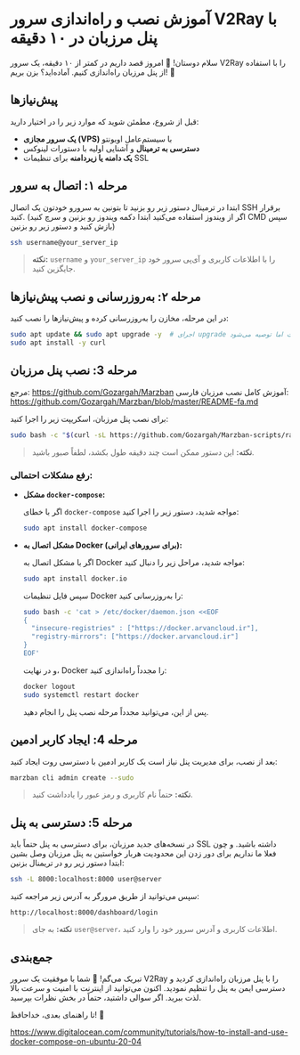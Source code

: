 
# آموزش نصب و راه‌اندازی سرور V2Ray با پنل مرزبان در ۱۰ دقیقه

سلام دوستان! 👋 امروز قصد داریم در کمتر از ۱۰ دقیقه، یک سرور V2Ray را با استفاده از پنل مرزبان راه‌اندازی کنیم. آماده‌اید؟ بزن بریم! 🚀

## پیش‌نیازها

قبل از شروع، مطمئن شوید که موارد زیر را در اختیار دارید:

- **یک سرور مجازی (VPS)** با سیستم‌عامل اوبونتو
- **دسترسی به ترمینال** و آشنایی اولیه با دستورات لینوکس
- **یک دامنه یا زیردامنه** برای تنظیمات SSL

## مرحله ۱: اتصال به سرور

ابتدا در ترمینال دستور زیر رو بزنید تا بتونین به سرورو خودتون یک اتصال SSH برقرار کنید.
(اگر از ویندوز استفاده می‌کنید ابتدا دکمه ویندوز رو بزنین و سرچ کنید CMD سپس بازش کنید و دستور زیر رو بزنین)

```bash
ssh username@your_server_ip
```

> **نکته:** `username` و `your_server_ip` را با اطلاعات کاربری و آی‌پی سرور خود جایگزین کنید.

## مرحله ۲: به‌روزرسانی و نصب پیش‌نیازها

در این مرحله، مخازن را به‌روزرسانی کرده و پیش‌نیازها را نصب کنید:

```bash
sudo apt update && sudo apt upgrade -y  # اجرای upgrade اختیاری است اما توصیه می‌شود.
sudo apt install -y curl
```

## مرحله 3: نصب پنل مرزبان
مرجع: https://github.com/Gozargah/Marzban
آموزش کامل نصب مرزبان فارسی: https://github.com/Gozargah/Marzban/blob/master/README-fa.md


برای نصب پنل مرزبان، اسکریپت زیر را اجرا کنید:

```bash
sudo bash -c "$(curl -sL https://github.com/Gozargah/Marzban-scripts/raw/master/marzban.sh)" @ install
```

> **نکته:** این دستور ممکن است چند دقیقه طول بکشد، لطفاً صبور باشید.

### رفع مشکلات احتمالی:

- **مشکل `docker-compose`:**

  اگر با خطای `docker-compose` مواجه شدید، دستور زیر را اجرا کنید:

  ```bash
  sudo apt install docker-compose
  ```

- **مشکل اتصال به Docker (برای سرورهای ایرانی):**

  اگر با مشکل اتصال به Docker مواجه شدید، مراحل زیر را دنبال کنید:

  ```bash
  sudo apt install docker.io
  ```

  سپس فایل تنظیمات Docker را به‌روزرسانی کنید:

  ```bash
  sudo bash -c 'cat > /etc/docker/daemon.json <<EOF
  {
    "insecure-registries" : ["https://docker.arvancloud.ir"],
    "registry-mirrors": ["https://docker.arvancloud.ir"]
  }
  EOF'
  ```

  و در نهایت، Docker را مجدداً راه‌اندازی کنید:

  ```bash
  docker logout
  sudo systemctl restart docker
  ```

  پس از این، می‌توانید مجدداً مرحله نصب پنل را انجام دهید.

## مرحله 4: ایجاد کاربر ادمین

بعد از نصب، برای مدیریت پنل نیاز است یک کاربر ادمین با دسترسی روت ایجاد کنید:

```bash
marzban cli admin create --sudo
```

> **نکته:** حتماً نام کاربری و رمز عبور را یادداشت کنید.

## مرحله 5: دسترسی به پنل

در نسخه‌های جدید مرزبان، برای دسترسی به پنل حتماً باید SSL داشته باشید.
و چون فعلا ما نداریم برای دور زدن این محدودیت هربار خواستین به پنل مرزبان وصل بشین ابتدا دستور زیر رو در تریمنال بزنین:

```bash
ssh -L 8000:localhost:8000 user@server
```

سپس می‌توانید از طریق مرورگر به آدرس زیر مراجعه کنید:

```
http://localhost:8000/dashboard/login
```

> **نکته:** به جای `user@server`، اطلاعات کاربری و آدرس سرور خود را وارد کنید.

## جمع‌بندی

تبریک می‌گم! 🎉 شما با موفقیت یک سرور V2Ray را با پنل مرزبان راه‌اندازی کردید و دسترسی ایمن به پنل را تنظیم نمودید. اکنون می‌توانید از اینترنت با امنیت و سرعت بالا لذت ببرید. اگر سوالی داشتید، حتماً در بخش نظرات بپرسید.

تا راهنمای بعدی، خداحافظ! 👋

https://www.digitalocean.com/community/tutorials/how-to-install-and-use-docker-compose-on-ubuntu-20-04
